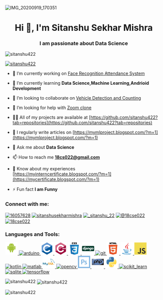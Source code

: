 ![IMG_20200919_170351](https://user-images.githubusercontent.com/65463704/119293284-bb052380-bc6f-11eb-8d39-c2c697bfce3d.jpg)

<h1 align="center">Hi 👋, I'm Sitanshu Sekhar Mishra</h1>
<h3 align="center">I am passionate about Data Science</h3>

<p align="left"> <img src="https://komarev.com/ghpvc/?username=sitanshu422&label=Profile%20views&color=0e75b6&style=flat" alt="sitanshu422" /> </p>

<p align="left"> <a href="https://github.com/ryo-ma/github-profile-trophy"><img src="https://github-profile-trophy.vercel.app/?username=sitanshu422" alt="sitanshu422" /></a> </p>

- 🔭 I’m currently working on [Face Recognition Attendance System](https://github.com/sitanshu422/Face-Recognition-Attendance-System)

- 🌱 I’m currently learning **Data Science,Machine Learning,Andrioid Development**

- 👯 I’m looking to collaborate on [Vehicle Detection and Counting](https://github.com/sitanshu422/vehicle-detection-and-counting)

- 🤝 I’m looking for help with [Zoom clone](https://github.com/sitanshu422/zoom-clone)

- 👨‍💻 All of my projects are available at [https://github.com/sitanshu422?tab=repositories](https://github.com/sitanshu422?tab=repositories)

- 📝 I regularly write articles on [https://mymlproject.blogspot.com/?m=1](https://mymlproject.blogspot.com/?m=1)

- 💬 Ask me about **Data Science**

- 📫 How to reach me **18cs022@gmail.com**

- 📄 Know about my experiences [https://myinterncertificate.blogspot.com/?m=1](https://mycertificate.blogspot.com/?m=1)

- ⚡ Fun fact **I am Funny**

<h3 align="left">Connect with me:</h3>
<p align="left">
<a href="https://stackoverflow.com/users/16057628" target="blank"><img align="center" src="https://raw.githubusercontent.com/rahuldkjain/github-profile-readme-generator/neutral-icons/src/images/icons/Social/stack-overflow.svg" alt="16057628" height="30" width="40" /></a>
<a href="https://kaggle.com/sitanshusekharmishra" target="blank"><img align="center" src="https://raw.githubusercontent.com/rahuldkjain/github-profile-readme-generator/neutral-icons/src/images/icons/Social/kaggle.svg" alt="sitanshusekharmishra" height="30" width="40" /></a>
<a href="https://instagram.com/_sitanshu_22" target="blank"><img align="center" src="https://raw.githubusercontent.com/rahuldkjain/github-profile-readme-generator/neutral-icons/src/images/icons/Social/instagram.svg" alt="_sitanshu_22" height="30" width="40" /></a>
<a href="https://www.hackerearth.com/@18cse022" target="blank"><img align="center" src="https://raw.githubusercontent.com/rahuldkjain/github-profile-readme-generator/neutral-icons/src/images/icons/Social/hackerearth.svg" alt="@18cse022" height="30" width="40" /></a>
<a href="https://auth.geeksforgeeks.org/user/18cse022" target="blank"><img align="center" src="https://raw.githubusercontent.com/rahuldkjain/github-profile-readme-generator/neutral-icons/src/images/icons/Social/geeks-for-geeks.svg" alt="18cse022" height="30" width="40" /></a>
</p>

<h3 align="left">Languages and Tools:</h3>
<p align="left"> <a href="https://developer.android.com" target="_blank"> <img src="https://raw.githubusercontent.com/devicons/devicon/master/icons/android/android-original-wordmark.svg" alt="android" width="40" height="40"/> </a> <a href="https://www.arduino.cc/" target="_blank"> <img src="https://cdn.worldvectorlogo.com/logos/arduino-1.svg" alt="arduino" width="40" height="40"/> </a> <a href="https://www.cprogramming.com/" target="_blank"> <img src="https://raw.githubusercontent.com/devicons/devicon/master/icons/c/c-original.svg" alt="c" width="40" height="40"/> </a> <a href="https://www.w3schools.com/cpp/" target="_blank"> <img src="https://raw.githubusercontent.com/devicons/devicon/master/icons/cplusplus/cplusplus-original.svg" alt="cplusplus" width="40" height="40"/> </a> <a href="https://www.w3schools.com/css/" target="_blank"> <img src="https://raw.githubusercontent.com/devicons/devicon/master/icons/css3/css3-original-wordmark.svg" alt="css3" width="40" height="40"/> </a> <a href="https://www.djangoproject.com/" target="_blank"> <img src="https://raw.githubusercontent.com/devicons/devicon/master/icons/django/django-original.svg" alt="django" width="40" height="40"/> </a> <a href="https://git-scm.com/" target="_blank"> <img src="https://www.vectorlogo.zone/logos/git-scm/git-scm-icon.svg" alt="git" width="40" height="40"/> </a> <a href="https://www.w3.org/html/" target="_blank"> <img src="https://raw.githubusercontent.com/devicons/devicon/master/icons/html5/html5-original-wordmark.svg" alt="html5" width="40" height="40"/> </a> <a href="https://www.java.com" target="_blank"> <img src="https://raw.githubusercontent.com/devicons/devicon/master/icons/java/java-original.svg" alt="java" width="40" height="40"/> </a> <a href="https://developer.mozilla.org/en-US/docs/Web/JavaScript" target="_blank"> <img src="https://raw.githubusercontent.com/devicons/devicon/master/icons/javascript/javascript-original.svg" alt="javascript" width="40" height="40"/> </a> <a href="https://kotlinlang.org" target="_blank"> <img src="https://www.vectorlogo.zone/logos/kotlinlang/kotlinlang-icon.svg" alt="kotlin" width="40" height="40"/> </a> <a href="https://www.mathworks.com/" target="_blank"> <img src="https://raw.githubusercontent.com/simple-icons/simple-icons/master/icons/mathworks.svg" alt="matlab" width="40" height="40"/> </a> <a href="https://www.mysql.com/" target="_blank"> <img src="https://raw.githubusercontent.com/devicons/devicon/master/icons/mysql/mysql-original-wordmark.svg" alt="mysql" width="40" height="40"/> </a> <a href="https://opencv.org/" target="_blank"> <img src="https://www.vectorlogo.zone/logos/opencv/opencv-icon.svg" alt="opencv" width="40" height="40"/> </a> <a href="https://www.photoshop.com/en" target="_blank"> <img src="https://raw.githubusercontent.com/devicons/devicon/master/icons/photoshop/photoshop-line.svg" alt="photoshop" width="40" height="40"/> </a> <a href="https://www.php.net" target="_blank"> <img src="https://raw.githubusercontent.com/devicons/devicon/master/icons/php/php-original.svg" alt="php" width="40" height="40"/> </a> <a href="https://www.python.org" target="_blank"> <img src="https://raw.githubusercontent.com/devicons/devicon/master/icons/python/python-original.svg" alt="python" width="40" height="40"/> </a> <a href="https://scikit-learn.org/" target="_blank"> <img src="https://upload.wikimedia.org/wikipedia/commons/0/05/Scikit_learn_logo_small.svg" alt="scikit_learn" width="40" height="40"/> </a> <a href="https://www.sqlite.org/" target="_blank"> <img src="https://www.vectorlogo.zone/logos/sqlite/sqlite-icon.svg" alt="sqlite" width="40" height="40"/> </a> <a href="https://www.tensorflow.org" target="_blank"> <img src="https://www.vectorlogo.zone/logos/tensorflow/tensorflow-icon.svg" alt="tensorflow" width="40" height="40"/> </a> </p>

<p><img align="left" src="https://github-readme-stats.vercel.app/api/top-langs?username=sitanshu422&show_icons=true&locale=en&layout=compact" alt="sitanshu422" /></p>

<p>&nbsp;<img align="center" src="https://github-readme-stats.vercel.app/api?username=sitanshu422&show_icons=true&locale=en" alt="sitanshu422" /></p>

<p><img align="center" src="https://github-readme-streak-stats.herokuapp.com/?user=sitanshu422&" alt="sitanshu422" /></p>




